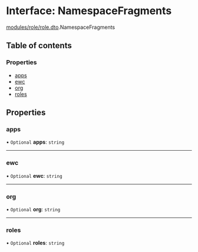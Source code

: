 # Interface: NamespaceFragments

[modules/role/role.dto](../modules/modules_role_role_dto.md).NamespaceFragments

## Table of contents

### Properties

- [apps](modules_role_role_dto.NamespaceFragments.md#apps)
- [ewc](modules_role_role_dto.NamespaceFragments.md#ewc)
- [org](modules_role_role_dto.NamespaceFragments.md#org)
- [roles](modules_role_role_dto.NamespaceFragments.md#roles)

## Properties

### apps

• `Optional` **apps**: `string`

___

### ewc

• `Optional` **ewc**: `string`

___

### org

• `Optional` **org**: `string`

___

### roles

• `Optional` **roles**: `string`

